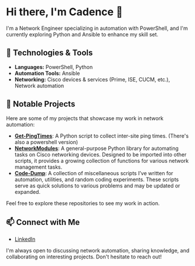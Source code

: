 # Hi there, I'm Cadence 👋

I'm a Network Engineer specializing in automation with PowerShell, and I'm currently exploring Python and Ansible to enhance my skill set.

## 🔧 Technologies & Tools

- **Languages:** PowerShell, Python
- **Automation Tools:** Ansible
- **Networking:** Cisco devices & services (Prime, ISE, CUCM, etc.), Network automation

## 📘 Notable Projects

Here are some of my projects that showcase my work in network automation:

- [**Get-PingTimes**](https://github.com/cadencejames/Get-PingTimes): A Python script to collect inter-site ping times. (There's also a powershell version)
- [**NetworkModules**](https://github.com/cadencejames/NetworkModules): A general-purpose Python library for automating tasks on Cisco networking devices. Designed to be imported into other scripts, it provides a growing collection of functions for various network management tasks.
- [**Code-Dump**](https://github.com/cadencejames/code-dump): A collection of miscellaneous scripts I’ve written for automation, utilities, and random coding experiments. These scripts serve as quick solutions to various problems and may be updated or expanded.

Feel free to explore these repositories to see my work in action.

## 📫 Connect with Me

- [LinkedIn](https://www.linkedin.com/in/cadence-james)

I'm always open to discussing network automation, sharing knowledge, and collaborating on interesting projects. Don't hesitate to reach out!
